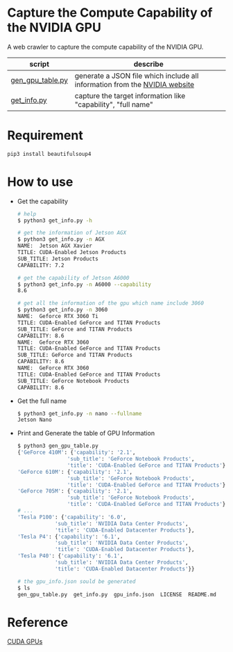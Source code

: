 # Capture the Compute Capability of the NVIDIA GPU
A web crawler to capture the compute capability of the NVIDIA GPU.

|       script          |       describe        |
|       ------          |       --------        |
|   [gen_gpu_table.py](gen_gpu_table.py)  |     generate a JSON file which include all information from the [NVIDIA website](https://developer.nvidia.com/cuda-gpus)
|   [get_info.py](get_info.py)            |     capture the target information like "capability", "full name"

# Requirement
```bash
pip3 install beautifulsoup4 
```

# How to use
* Get the capability
    ```bash
    # help
    $ python3 get_info.py -h

    # get the information of Jetson AGX
    $ python3 get_info.py -n AGX
    NAME:  Jetson AGX Xavier
    TITLE: CUDA-Enabled Jetson Products
    SUB_TITLE: Jetson Products
    CAPABILITY: 7.2

    # get the capability of Jetson A6000
    $ python3 get_info.py -n A6000 --capability
    8.6

    # get all the information of the gpu which name include 3060
    $ python3 get_info.py -n 3060
    NAME:  Geforce RTX 3060 Ti
    TITLE: CUDA-Enabled GeForce and TITAN Products
    SUB_TITLE: GeForce and TITAN Products
    CAPABILITY: 8.6
    NAME:  Geforce RTX 3060
    TITLE: CUDA-Enabled GeForce and TITAN Products
    SUB_TITLE: GeForce and TITAN Products
    CAPABILITY: 8.6
    NAME:  GeForce RTX 3060
    TITLE: CUDA-Enabled GeForce and TITAN Products
    SUB_TITLE: GeForce Notebook Products
    CAPABILITY: 8.6
    ```
* Get the full name
    ```bash
    $ python3 get_info.py -n nano --fullname
    Jetson Nano
    ```
* Print and Generate the table of GPU Information
    ```bash
    $ python3 gen_gpu_table.py 
    {'GeForce 410M': {'capability': '2.1',
                    'sub_title': 'GeForce Notebook Products',
                    'title': 'CUDA-Enabled GeForce and TITAN Products'},
    'GeForce 610M': {'capability': '2.1',
                    'sub_title': 'GeForce Notebook Products',
                    'title': 'CUDA-Enabled GeForce and TITAN Products'},
    'GeForce 705M': {'capability': '2.1',
                    'sub_title': 'GeForce Notebook Products',
                    'title': 'CUDA-Enabled GeForce and TITAN Products'},
    # ...
    'Tesla P100': {'capability': '6.0',
                'sub_title': 'NVIDIA Data Center Products',
                'title': 'CUDA-Enabled Datacenter Products'},
    'Tesla P4': {'capability': '6.1',
                'sub_title': 'NVIDIA Data Center Products',
                'title': 'CUDA-Enabled Datacenter Products'},
    'Tesla P40': {'capability': '6.1',
                'sub_title': 'NVIDIA Data Center Products',
                'title': 'CUDA-Enabled Datacenter Products'}}

    # the gpu_info.json sould be generated
    $ ls
    gen_gpu_table.py  get_info.py  gpu_info.json  LICENSE  README.md
    ```
# Reference
[CUDA GPUs](https://developer.nvidia.com/cuda-gpus)
